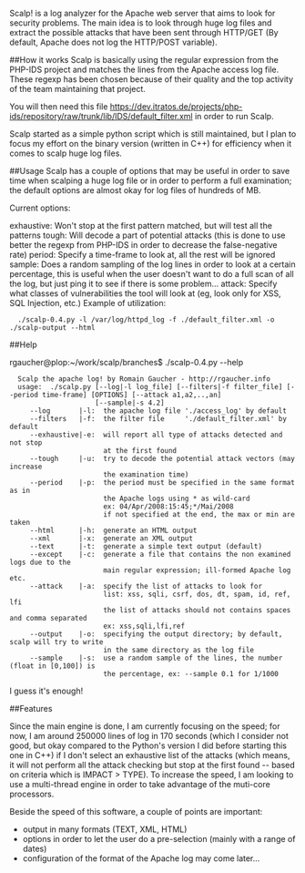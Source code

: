 Scalp! is a log analyzer for the Apache web server that aims to look for security problems. The main idea is to look through huge log files and extract the possible attacks that have been sent through HTTP/GET (By default, Apache does not log the HTTP/POST variable).

##How it works
Scalp is basically using the regular expression from the PHP-IDS project and matches the lines from the Apache access log file. These regexp has been chosen because of their quality and the top activity of the team maintaining that project.

You will then need this file https://dev.itratos.de/projects/php-ids/repository/raw/trunk/lib/IDS/default_filter.xml in order to run Scalp.

Scalp started as a simple python script which is still maintained, but I plan to focus my effort on the binary version (written in C++) for efficiency when it comes to scalp huge log files.

##Usage
Scalp has a couple of options that may be useful in order to save time when scalping a huge log file or in order to perform a full examination; the default options are almost okay for log files of hundreds of MB.

Current options:

exhaustive: Won't stop at the first pattern matched, but will test all the patterns
tough: Will decode a part of potential attacks (this is done to use better the regexp from PHP-IDS in order to decrease the false-negative rate)
period: Specify a time-frame to look at, all the rest will be ignored
sample: Does a random sampling of the log lines in order to look at a certain percentage, this is useful when the user doesn't want to do a full scan of all the log, but just ping it to see if there is some problem...
attack: Specify what classes of vulnerabilities the tool will look at (eg, look only for XSS, SQL Injection, etc.)
Example of utilization:

      ./scalp-0.4.py -l /var/log/httpd_log -f ./default_filter.xml -o ./scalp-output --html

##Help

rgaucher@plop:~/work/scalp/branches$ ./scalp-0.4.py --help

      Scalp the apache log! by Romain Gaucher - http://rgaucher.info
      usage:  ./scalp.py [--log|-l log_file] [--filters|-f filter_file] [--period time-frame] [OPTIONS] [--attack a1,a2,..,an]
                         [--sample|-s 4.2]
         --log       |-l:  the apache log file './access_log' by default
         --filters   |-f:  the filter file     './default_filter.xml' by default
         --exhaustive|-e:  will report all type of attacks detected and not stop
                           at the first found
         --tough     |-u:  try to decode the potential attack vectors (may increase
                           the examination time)
         --period    |-p:  the period must be specified in the same format as in
                           the Apache logs using * as wild-card
                           ex: 04/Apr/2008:15:45;*/Mai/2008
                           if not specified at the end, the max or min are taken
         --html      |-h:  generate an HTML output
         --xml       |-x:  generate an XML output
         --text      |-t:  generate a simple text output (default)
         --except    |-c:  generate a file that contains the non examined logs due to the
                           main regular expression; ill-formed Apache log etc.
         --attack    |-a:  specify the list of attacks to look for
                           list: xss, sqli, csrf, dos, dt, spam, id, ref, lfi
                           the list of attacks should not contains spaces and comma separated
                           ex: xss,sqli,lfi,ref
         --output    |-o:  specifying the output directory; by default, scalp will try to write
                           in the same directory as the log file
         --sample    |-s:  use a random sample of the lines, the number (float in [0,100]) is
                           the percentage, ex: --sample 0.1 for 1/1000
                           
I guess it's enough!

##Features

Since the main engine is done, I am currently focusing on the speed; for now, I am around 250000 lines of log in 170 seconds (which I consider not good, but okay compared to the Python's version I did before starting this one in C++) if I don't select an exhaustive list of the attacks (which means, it will not perform all the attack checking but stop at the first found -- based on criteria which is IMPACT > TYPE). To increase the speed, I am looking to use a multi-thread engine in order to take advantage of the muti-core processors.

Beside the speed of this software, a couple of points are important:

- output in many formats (TEXT, XML, HTML)
- options in order to let the user do a pre-selection (mainly with a range of dates)
- configuration of the format of the Apache log may come later...
